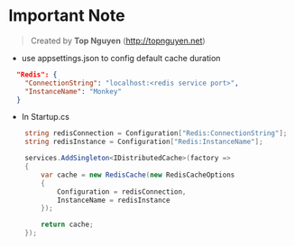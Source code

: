 ﻿# Important Note
>  Created by **Top Nguyen** (http://topnguyen.net)

- use appsettings.json to config default cache duration
```json
  "Redis": {
    "ConnectionString": "localhost:<redis service port>",
    "InstanceName": "Monkey"
  }

```
- In Startup.cs
```csharp
	string redisConnection = Configuration["Redis:ConnectionString"];
	string redisInstance = Configuration["Redis:InstanceName"];

	services.AddSingleton<IDistributedCache>(factory =>
	{
		var cache = new RedisCache(new RedisCacheOptions
		{
			Configuration = redisConnection,
			InstanceName = redisInstance
		});

		return cache;
	});
```